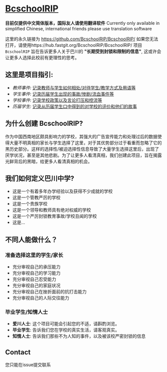 [BcschoolRIP](https://BcschoolRIP.github.io)
=======
**目前仅提供中文简体版本，国际友人请使用翻译软件**
Currently only available in simplified Chinese, international friends please use translation software

这里的永久链接为 https://github.com/BcschoolRIP/BcschoolRIP/
如果您无法打开，请使用https://hub.fastgit.org/BcschoolRIP/BcschoolRIP/
项目 `BcschoolRIP` 旨在告诉更多人关于巴川的 **"长期受到封锁和限制的信息"**, 这或许会让更多人选择此校前有更理性的思考。


这里是项目指引:
---
* *教师事件:* [记录教师与学生如何相处/对待学生/教学方式及用语等](https://github.com/BcschoolRIP/BcschoolRIP/teacher)
* *学生事件:*  [记录历届学生出现的事故/惨剧/流血事件等](https://github.com/BcschoolRIP/BcschoolRIP/student)
* *学校事件:* [记录学校政策以及言论打压和控流等](https://github.com/BcschoolRIP/BcschoolRIP/school)
* *历届学生:* [记录从历届学生口中得到的对学校的评价和他们的故事](https://github.com/BcschoolRIP/BcschoolRIP/senior)



为什么创建 BcschoolRIP?
---

作为中国西南地区颇具影响力的学校，其强大的广告宣传能力和处理过后的数据使得大量不明真相的家长与学生选择了这里，对于其优势部分过于看重而忽略了它的黑历史部分。这样的选择性/被迫选择性信息导致了大量学生选择这里后，出现了厌学状况，甚至是其他悲剧。为了让更多人看清真相，我们创建此项目，旨在揭露光鲜背后的黑暗，给更多人看清真相的机会。


我们如何定义巴川中学?
---

- 这是一个有着多年办学经验以及获得不少成就的学校
- 这是一个管教严厉的学校
- 这是一个贵族学校
- 这是一个领导和教师具有绝对权威的学校
- 这是一个严厉封锁教育事故/学校丑闻的学校
- 这是...


不同人能做什么？
---

### 准备选择这里的学生/家长
- 充分审视自己的承压能力
- 充分审视自己的学习能力
- 充分审视自己忍受能力
- 充分审视自己的家庭状况
- 充分审视自己在挫折面前的抗打击能力
- 充分审视自己的人际交往能力


### 毕业学生/知情人士
- **爱川人士**: 这个项目可能会引起您的不适，请斟酌浏览。
- **毕业学生**: 告诉我们您在学校的真实生活，请客观真实。
- **知情人士**: 告诉我们那些不为人知的事件，以及被该校严密封锁的信息

 
Contact
---

您只能在issue提交联系
